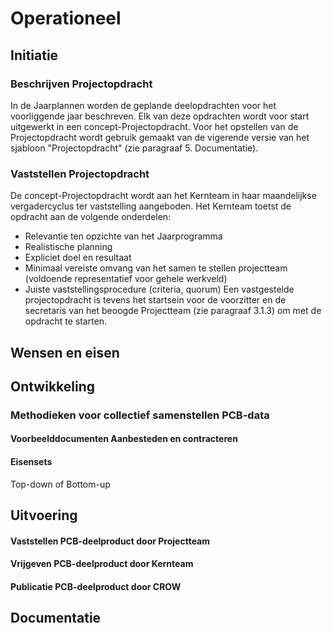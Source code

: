 # Operationeel


## Initiatie

### Beschrijven Projectopdracht
In de Jaarplannen worden de geplande deelopdrachten voor het voorliggende jaar beschreven. Elk van deze opdrachten wordt voor start uitgewerkt in een concept-Projectopdracht. 
Voor het opstellen van de Projectopdracht wordt gebruik gemaakt van de vigerende versie van het sjabloon "Projectopdracht" (zie paragraaf 5. Documentatie).

### Vaststellen Projectopdracht
De concept-Projectopdracht wordt aan het Kernteam in haar maandelijkse vergadercyclus ter vaststelling aangeboden. Het Kernteam toetst de opdracht aan de volgende onderdelen:
* Relevantie ten opzichte van het Jaarprogramma
* Realistische planning
* Expliciet doel en resultaat
* Minimaal vereiste omvang van het samen te stellen projectteam (voldoende representatief voor gehele werkveld)
* Juiste vaststellingsprocedure (criteria, quorum)
Een vastgestelde projectopdracht is tevens het startsein voor de voorzitter en de secretaris van het beoogde Projectteam (zie paragraaf 3.1.3) om met de opdracht te starten.

## Wensen en eisen

## Ontwikkeling

### Methodieken voor collectief samenstellen PCB-data

#### Voorbeelddocumenten Aanbesteden en contracteren

#### Eisensets
Top-down of Bottom-up

## Uitvoering

#### Vaststellen PCB-deelproduct door Projectteam

#### Vrijgeven PCB-deelproduct door Kernteam

#### Publicatie PCB-deelproduct door CROW

## Documentatie






